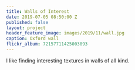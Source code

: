 ```yaml
---
title: Walls of Interest
date: 2019-07-05 08:50:00 Z
published: false
layout: project
header_feature_image: images/2019/11/wall.jpg
caption: Oxford wall
flickr_album: 72157711425003093
---
```


I like finding interesting textures in walls of all kind.
